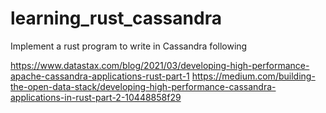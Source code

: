 # learning_rust_cassandra
Implement a rust program to  write in Cassandra following

https://www.datastax.com/blog/2021/03/developing-high-performance-apache-cassandra-applications-rust-part-1
https://medium.com/building-the-open-data-stack/developing-high-performance-cassandra-applications-in-rust-part-2-10448858f29
